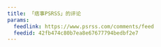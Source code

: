 ```yaml
---
title: 「痞事PSRSS」的评论
params:
  feedlink: https://www.psrss.com/comments/feed
  feedid: 42fb474c80b7ea8e67677794bedbf2e7
---
```

